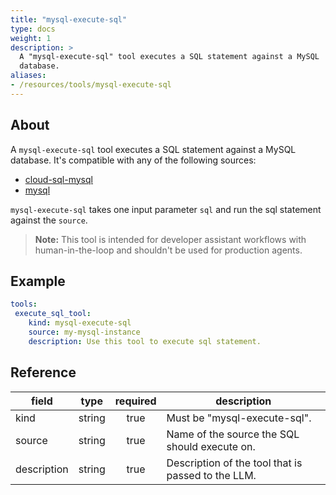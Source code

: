 ```yaml
---
title: "mysql-execute-sql"
type: docs
weight: 1
description: > 
  A "mysql-execute-sql" tool executes a SQL statement against a MySQL
  database.
aliases:
- /resources/tools/mysql-execute-sql
---
```


## About

A `mysql-execute-sql` tool executes a SQL statement against a MySQL
database. It's compatible with any of the following sources:

- [cloud-sql-mysql](../sources/cloud-sql-mysql.md)
- [mysql](../sources/mysql.md)

`mysql-execute-sql` takes one input parameter `sql` and run the sql
statement against the `source`.

> **Note:** This tool is intended for developer assistant workflows with
> human-in-the-loop and shouldn't be used for production agents.

## Example

```yaml
tools:
 execute_sql_tool:
    kind: mysql-execute-sql
    source: my-mysql-instance
    description: Use this tool to execute sql statement.
```

## Reference

| **field**   |                  **type**                  | **required** | **description**                                                                                  |
|-------------|:------------------------------------------:|:------------:|--------------------------------------------------------------------------------------------------|
| kind        |                   string                   |     true     | Must be "mysql-execute-sql".                                                                     |
| source      |                   string                   |     true     | Name of the source the SQL should execute on.                                                    |
| description |                   string                   |     true     | Description of the tool that is passed to the LLM.                                               |
